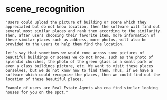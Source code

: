 # scene_recognition
    "Users could upload the picture of building or scene which they appreciated but do not know location, then the software will find out several most similar places and rank them according to the similarity. Then, after users choosing their favorite item, more information of these similar places such as address, more photos, will also be provided to the users to help them find the location.

    let's say that sometimes we would come across some pictures of beautiful buildings or scenes we do not know, such as the photo of splendid churches, the photo of the green glass in a small park or even a class buildings picture, etc. We want to visit these places ourselves, but we do not know how to find them. Thus, if we have a software which could recognize the places, then we could find out the location of these beautiful places.

    Example of users are Real Estate Agents who cna find similar looking houses for you on the spot."
